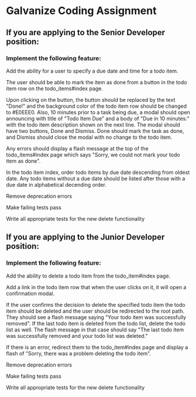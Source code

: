 # Galvanize Coding Assignment


## If you are applying to the Senior Developer position:
### Implement the following feature:
Add the ability for a user to specify a due date and time for a todo item.  

The user should be able to mark the item as done from a button in the todo item row on the todo_items#index page.  

Upon clicking on the button, the button should be replaced by the text "Done!" and the background color of the todo item row should be changed to #E0EEE0.  Also, 10 minutes prior to a task being due, a modal should open announcing with title of "Todo Item Due" and a body of "Due in 10 minutes:" with the todo item description shown on the next line.  The modal should have two buttons, Done and Dismiss.  Done should mark the task as done, and Dismiss should close the modal with no change to the todo item.  

Any errors should display a flash message at the top of the todo_items#index page which says "Sorry, we could not mark your todo item as done".

In the todo item index, order todo items by due date descending from oldest date.  Any todo items without a due date should be listed after those with a due date in alphabetical decending order.

Remove deprecation errors

Make failing tests pass

Write all appropriate tests for the new delete functionality
  
  
## If you are applying to the Junior Developer position:
### Implement the following feature:
Add the ability to delete a todo item from the todo_item#index page.  

Add a link in the todo item row that when the user clicks on it, it will open a confirmation modal.

If the user confirms the decision to delete the specified todo item the todo item should be deleted and the user should be redirected to the root path.  They should see a flash message saying "Your todo item was successfully removed".  If the last todo item is deleted from the todo list, delete the todo list as well.  The flash message in that case should say "The last todo item was successfully removed and your todo list was deleted."

If there is an error, redirect them to the todo_item#index page and display a flash of "Sorry, there was a problem deleting the todo item".

Remove deprecation errors

Make failing tests pass

Write all appropriate tests for the new delete functionality
